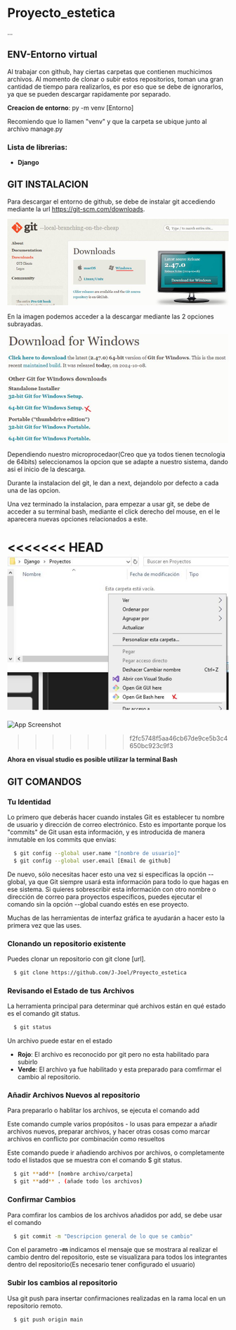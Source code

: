 
# **Proyecto_estetica**
...

## **ENV-Entorno virtual**

Al trabajar con github, hay ciertas carpetas que contienen muchicimos archivos. Al momento de clonar o subir estos repositorios, toman una gran cantidad de tiempo para realizarlos, es por eso que se debe de ignorarlos, ya que se pueden descargar rapidamente por separado.

**Creacion de entorno**: py -m venv [Entorno]

Recomiendo que lo llamen "venv" y que la carpeta se ubique junto al archivo manage.py

### Lista de librerias:
- **Django**

## **GIT INSTALACION**

Para descargar el entorno de github, se debe de instalar git accediendo mediante la url https://git-scm.com/downloads.

![App Screenshot](/static/screenshots/Instalacion_git_1.jpg)

En la imagen podemos acceder a la descargar mediante las 2 opciones subrayadas.

![App Screenshot](/static/screenshots/Instalacion_git_2.jpg)

Dependiendo nuestro microprocedaor(Creo que ya todos tienen tecnologia de 64bits) seleccionamos la opcion que se adapte a nuestro sistema, dando asi el inicio de la descarga.

Durante la instalacion del git, le dan a next, dejandolo por defecto a cada una de las opcion.

Una vez terminado la instalacion, para empezar a usar git, se debe de acceder a su terminal bash, mediante el click derecho del mouse, en el le aparecera nuevas opciones relacionados a este.

<<<<<<< HEAD
![App Screenshot](/static/screenshots/Abrir_git.jpg)
=======
![App Screenshot](https://drive.google.com/file/d/1ZDGlrXGwfTZTX2mUspM8wjS1tV5opqz-/view?usp=sharing)
>>>>>>> f2fc5748f5aa46cb67de9ce5b3c4650bc923c9f3

**Ahora en visual studio es posible utilizar la terminal Bash**

## **GIT COMANDOS**

### Tu Identidad

Lo primero que deberás hacer cuando instales Git es establecer tu nombre de usuario y dirección de correo electrónico. Esto es importante porque los "commits" de Git usan esta información, y es introducida de manera inmutable en los commits que envías:

```bash
  $ git config --global user.name "[nombre de usuario]"
  $ git config --global user.email [Email de github]
```

De nuevo, sólo necesitas hacer esto una vez si especificas la opción --global, ya que Git siempre usará esta información para todo lo que hagas en ese sistema. Si quieres sobrescribir esta información con otro nombre o dirección de correo para proyectos específicos, puedes ejecutar el comando sin la opción --global cuando estés en ese proyecto.

Muchas de las herramientas de interfaz gráfica te ayudarán a hacer esto la primera vez que las uses.

### Clonando un repositorio existente

Puedes clonar un repositorio con git clone [url].

```bash
  $ git clone https://github.com/J-Joel/Proyecto_estetica
```

### Revisando el Estado de tus Archivos

La herramienta principal para determinar qué archivos están en qué estado es el comando git status.

```bash
  $ git status
```

Un archivo puede estar en el estado 
- **Rojo**: El archivo es reconocido por git pero no esta habilitado para subirlo
- **Verde**: El archivo ya fue habilitado y esta preparado para comfirmar el cambio al repositorio.

### Añadir Archivos Nuevos al repositorio

Para prepararlo o hablitar los archivos, se ejecuta el comando add

Este comando cumple varios propósitos - lo usas para empezar a añadir archivos nuevos, preparar archivos, y hacer otras cosas como marcar archivos en conflicto por combinación como resueltos

Este comando puede ir añadiendo archivos por archivos, o completamente todo el listados que se muestra con el comando $ git status.

```bash
  $ git **add** [nombre archivo/carpeta]
  $ git **add** . (añade todo los archivos)
```

### Confirmar Cambios

Para comfirar los cambios de los archivos añadidos por add, se debe usar el comando

```bash
  $ git commit -m "Descripcion general de lo que se cambio"
```

Con el parametro **-m** indicamos el mensaje que se mostrara al realizar el cambio dentro del repositorio, este se visualizara para todos los integrantes dentro del repositorio(Es necesario tener configurado el usuario)

### Subir los cambios al repositorio

Usa git push para insertar confirmaciones realizadas en la rama local en un repositorio remoto.

```bash
  $ git push origin main
```
